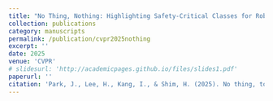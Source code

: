 ```yaml
---
title: "No Thing, Nothing: Highlighting Safety-Critical Classes for Robust LiDAR Semantic Segmentation in Adverse Weather"
collection: publications
category: manuscripts
permalink: /publication/cvpr2025nothing
excerpt: ''
date: 2025
venue: 'CVPR'
# slidesurl: 'http://academicpages.github.io/files/slides1.pdf'
paperurl: ''
citation: 'Park, J., Lee, H., Kang, I., & Shim, H. (2025). No thing, tothing: Highlighting safety-critical classes for robust lidar semantic segmentation in adverse weather. CVPR.'
---
```


<!-- The contents above will be part of a list of publications, if the user clicks the link for the publication than the contents of section will be rendered as a full page, allowing you to provide more information about the paper for the reader. When publications are displayed as a single page, the contents of the above "citation" field will automatically be included below this section in a smaller font. -->